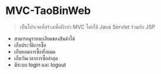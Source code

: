 # MVC-TaoBinWeb
> เป็นโปรเจคที่สร้างเพื่อฝึกทำ MVC โดยใช้ Java Servlet ร่วมกับ JSP
- สามารถดูรายละเอียดของสินค้าได้
- เก็บประวัติการซื้อ
- เก็บยอดการซื้อทั้งหมด
- เก็บวันเวลาการซื้อล่าสุด
- มีระบบ login และ logout

